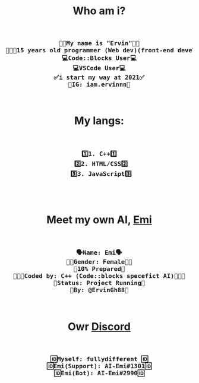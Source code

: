 <h1 align="center">
Who am i?
</h1>
<pre align='center'>
<h3>
🖖🏼My name is "Ervin"🖖🏼
👨🏻‍💻15 years old programmer (Web dev)(front-end developer)👨🏻‍💻
💻Code::Blocks User💻
💻VSCode User💻
✅i start my way at 2021✅
📲IG: iam.ervinnn📲
</h3>
</pre>
<h1 align="center">
My langs: 
</h1>

<pre align='center'>
<h3>
1️⃣1. C++1️⃣
 2️⃣2. HTML/CSS2️⃣
 3️⃣3. JavaScript3️⃣
 </h3>
</pre>

<h1 align="center">
Meet my own AI, <a title="Emi's repository" href="https://github.com/ErvinGh88/AI-Emi"> Emi </a>
</h1>

<pre align='center'>
<h3>
🗣Name: Emi🗣
👩🏻Gender: Female👩🏻
🔋10% Prepared🔋
👨🏻‍💻Coded by: C++ (Code::blocks specefict AI)👨🏻‍💻
📌Status: Project Running📌
👥By: @ErvinGh88👥
</h3>
</pre>
<h1 align="center">
  Owr <a title="Dark Planet" href="https://discord.gg/ajr4J9ZqET">Discord</a>
</h1>

<pre align='center'>
<h3>
🆔Myself: fullydifferent 🆔
🆔Emi(Support): AI-Emi#1301🆔
🆔Emi(Bot): AI-Emi#2990🆔
</h3>
</pre>
